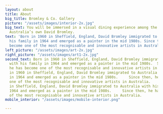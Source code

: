 ```yaml
---
layout: about
title: About
big_title: Bromley & Co. Gallery
picture: "/assets/images/interior-2x.jpg"
big_text: You will be immersed in a visual dining experience among the artwork of
  Australia’s own David Bromley.
text: 'Born in 1960 in Sheffield, England, David Bromley immigrated to Australia with
  his family in 1964 and emerged as a painter in the mid 1980s. Since then, he has
  become one of the most recognisable and innovative artists in Australia. '
left_picture: "/assets/images/art-2x.jpg"
right_picture: "/assets/images/art1-2x.jpg"
second_text: Born in 1960 in Sheffield, England, David Bromley immigrated to Australia
  with his family in 1964 and emerged as a painter in the mid 1980s.  Since then,
  he has become one of the most recognisable and innovative artists in Australia.     Born
  in 1960 in Sheffield, England, David Bromley immigrated to Australia with his family
  in 1964 and emerged as a painter in the mid 1980s.     Since then, he has become
  one of the most recognisable and innovative artists in Australia.     Born in 1960
  in Sheffield, England, David Bromley immigrated to Australia with his family in
  1964 and emerged as a painter in the mid 1980s.     Since then, he has become one
  of the most recognisable and innovative artists in Australia.
mobile_interior: "/assets/images/mobile-interior.png"

---
```


